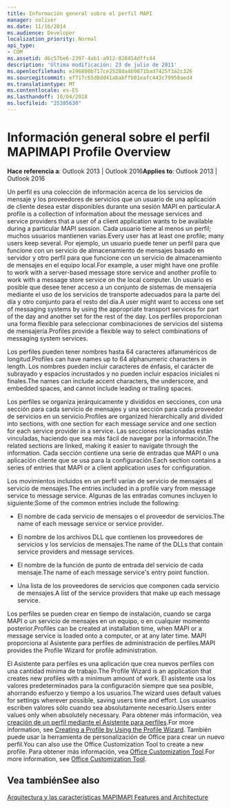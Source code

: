 ```yaml
---
title: Información general sobre el perfil MAPI
manager: soliver
ms.date: 11/16/2014
ms.audience: Developer
localization_priority: Normal
api_type:
- COM
ms.assetid: d6c57be6-2397-4ab1-a912-028454dffc44
description: 'Última modificación: 23 de julio de 2011'
ms.openlocfilehash: e196800b717ce2528da4b9871bad7425f3a2c326
ms.sourcegitcommit: ef717c65d8dd41ababffb01eafc443c79950aed4
ms.translationtype: MT
ms.contentlocale: es-ES
ms.lasthandoff: 10/04/2018
ms.locfileid: "25385630"
---
```

# <a name="mapi-profile-overview"></a><span data-ttu-id="3ed49-103">Información general sobre el perfil MAPI</span><span class="sxs-lookup"><span data-stu-id="3ed49-103">MAPI Profile Overview</span></span>

  
  
<span data-ttu-id="3ed49-104">**Hace referencia a**: Outlook 2013 | Outlook 2016</span><span class="sxs-lookup"><span data-stu-id="3ed49-104">**Applies to**: Outlook 2013 | Outlook 2016</span></span> 
  
<span data-ttu-id="3ed49-105">Un perfil es una colección de información acerca de los servicios de mensaje y los proveedores de servicios que un usuario de una aplicación de cliente desea estar disponibles durante una sesión MAPI en particular.</span><span class="sxs-lookup"><span data-stu-id="3ed49-105">A profile is a collection of information about the message services and service providers that a user of a client application wants to be available during a particular MAPI session.</span></span> <span data-ttu-id="3ed49-106">Cada usuario tiene al menos un perfil; muchos usuarios mantienen varias.</span><span class="sxs-lookup"><span data-stu-id="3ed49-106">Every user has at least one profile; many users keep several.</span></span> <span data-ttu-id="3ed49-107">Por ejemplo, un usuario puede tener un perfil para que funcione con un servicio de almacenamiento de mensajes basado en servidor y otro perfil para que funcione con un servicio de almacenamiento de mensajes en el equipo local.</span><span class="sxs-lookup"><span data-stu-id="3ed49-107">For example, a user might have one profile to work with a server-based message store service and another profile to work with a message store service on the local computer.</span></span> <span data-ttu-id="3ed49-108">Un usuario es posible que desee tener acceso a un conjunto de sistemas de mensajería mediante el uso de los servicios de transporte adecuados para la parte del día y otro conjunto para el resto del día.</span><span class="sxs-lookup"><span data-stu-id="3ed49-108">A user might want to access one set of messaging systems by using the appropriate transport services for part of the day and another set for the rest of the day.</span></span> <span data-ttu-id="3ed49-109">Los perfiles proporcionan una forma flexible para seleccionar combinaciones de servicios del sistema de mensajería.</span><span class="sxs-lookup"><span data-stu-id="3ed49-109">Profiles provide a flexible way to select combinations of messaging system services.</span></span> 
  
<span data-ttu-id="3ed49-110">Los perfiles pueden tener nombres hasta 64 caracteres alfanuméricos de longitud.</span><span class="sxs-lookup"><span data-stu-id="3ed49-110">Profiles can have names up to 64 alphanumeric characters in length.</span></span> <span data-ttu-id="3ed49-111">Los nombres pueden incluir caracteres de énfasis, el carácter de subrayado y espacios incrustados y no pueden incluir espacios iniciales ni finales.</span><span class="sxs-lookup"><span data-stu-id="3ed49-111">The names can include accent characters, the underscore, and embedded spaces, and cannot include leading or trailing spaces.</span></span> 
  
<span data-ttu-id="3ed49-112">Los perfiles se organiza jerárquicamente y divididos en secciones, con una sección para cada servicio de mensajes y una sección para cada proveedor de servicios en un servicio.</span><span class="sxs-lookup"><span data-stu-id="3ed49-112">Profiles are organized hierarchically and divided into sections, with one section for each message service and one section for each service provider in a service.</span></span> <span data-ttu-id="3ed49-113">Las secciones relacionadas están vinculadas, haciendo que sea más fácil de navegar por la información.</span><span class="sxs-lookup"><span data-stu-id="3ed49-113">The related sections are linked, making it easier to navigate through the information.</span></span> <span data-ttu-id="3ed49-114">Cada sección contiene una serie de entradas que MAPI o una aplicación cliente que se usa para la configuración.</span><span class="sxs-lookup"><span data-stu-id="3ed49-114">Each section contains a series of entries that MAPI or a client application uses for configuration.</span></span>
  
<span data-ttu-id="3ed49-115">Los movimientos incluidos en un perfil varían de servicio de mensajes al servicio de mensajes.</span><span class="sxs-lookup"><span data-stu-id="3ed49-115">The entries included in a profile vary from message service to message service.</span></span> <span data-ttu-id="3ed49-116">Algunas de las entradas comunes incluyen lo siguiente:</span><span class="sxs-lookup"><span data-stu-id="3ed49-116">Some of the common entries include the following:</span></span>
  
- <span data-ttu-id="3ed49-117">El nombre de cada servicio de mensajes o el proveedor de servicios.</span><span class="sxs-lookup"><span data-stu-id="3ed49-117">The name of each message service or service provider.</span></span>
    
- <span data-ttu-id="3ed49-118">El nombre de los archivos DLL que contienen los proveedores de servicios y los servicios de mensajes.</span><span class="sxs-lookup"><span data-stu-id="3ed49-118">The name of the DLLs that contain service providers and message services.</span></span>
    
- <span data-ttu-id="3ed49-119">El nombre de la función de punto de entrada del servicio de cada mensaje.</span><span class="sxs-lookup"><span data-stu-id="3ed49-119">The name of each message service's entry point function.</span></span>
    
- <span data-ttu-id="3ed49-120">Una lista de los proveedores de servicios que componen cada servicio de mensajes.</span><span class="sxs-lookup"><span data-stu-id="3ed49-120">A list of the service providers that make up each message service.</span></span>
    
<span data-ttu-id="3ed49-121">Los perfiles se pueden crear en tiempo de instalación, cuando se carga MAPI o un servicio de mensajes en un equipo, o en cualquier momento posterior.</span><span class="sxs-lookup"><span data-stu-id="3ed49-121">Profiles can be created at installation time, when MAPI or a message service is loaded onto a computer, or at any later time.</span></span> <span data-ttu-id="3ed49-122">MAPI proporciona al Asistente para perfiles de administración de perfiles.</span><span class="sxs-lookup"><span data-stu-id="3ed49-122">MAPI provides the Profile Wizard for profile administration.</span></span> 
  
<span data-ttu-id="3ed49-123">El Asistente para perfiles es una aplicación que crea nuevos perfiles con una cantidad mínima de trabajo.</span><span class="sxs-lookup"><span data-stu-id="3ed49-123">The Profile Wizard is an application that creates new profiles with a minimum amount of work.</span></span> <span data-ttu-id="3ed49-124">El asistente usa los valores predeterminados para la configuración siempre que sea posible, ahorrando esfuerzo y tiempo a los usuarios.</span><span class="sxs-lookup"><span data-stu-id="3ed49-124">The wizard uses default values for settings wherever possible, saving users time and effort.</span></span> <span data-ttu-id="3ed49-125">Los usuarios escriben valores sólo cuando sea absolutamente necesario.</span><span class="sxs-lookup"><span data-stu-id="3ed49-125">Users enter values only when absolutely necessary.</span></span> <span data-ttu-id="3ed49-126">Para obtener más información, vea [creación de un perfil mediante el Asistente para perfiles](creating-a-profile-by-using-the-profile-wizard.md).</span><span class="sxs-lookup"><span data-stu-id="3ed49-126">For more information, see [Creating a Profile by Using the Profile Wizard](creating-a-profile-by-using-the-profile-wizard.md).</span></span> <span data-ttu-id="3ed49-127">También puede usar la herramienta de personalización de Office para crear un nuevo perfil.</span><span class="sxs-lookup"><span data-stu-id="3ed49-127">You can also use the Office Customization Tool to create a new profile.</span></span> <span data-ttu-id="3ed49-128">Para obtener más información, vea [Office Customization Tool](https://go.microsoft.com/fwlink/?LinkId=123000).</span><span class="sxs-lookup"><span data-stu-id="3ed49-128">For more information, see [Office Customization Tool](https://go.microsoft.com/fwlink/?LinkId=123000).</span></span>
  
## <a name="see-also"></a><span data-ttu-id="3ed49-129">Vea también</span><span class="sxs-lookup"><span data-stu-id="3ed49-129">See also</span></span>



[<span data-ttu-id="3ed49-130">Arquitectura y las características MAPI</span><span class="sxs-lookup"><span data-stu-id="3ed49-130">MAPI Features and Architecture</span></span>](mapi-features-and-architecture.md)

